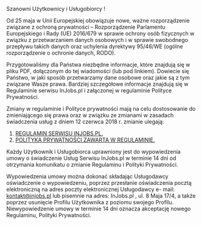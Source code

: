 Szanowni Użytkownicy i Usługobiorcy !

Od 25 maja w Unii Europejskiej obowiązuje nowe, ważne rozporządzenie związane z ochroną prywatności – Rozporządzenie Parlamentu Europejskiego i Rady (UE) 2016/679 w sprawie ochrony osób fizycznych w związku z przetwarzaniem danych osobowych i w sprawie swobodnego przepływu takich danych oraz uchylenia dyrektywy 95/46/WE (ogólne rozporządzenie o ochronie danych, RODO).

Przygotowaliśmy dla Państwa niezbędne informacje, które znajdują się w pliku PDF, dołączonym do tej wiadomości (lub pod linkiem). Dowiecie się Państwo, w jaki sposób przetwarzamy dane osobowe oraz jakie są z tym związane Wasze prawa. Bardziej szczegółowe informacje znajdują się w Regulaminie serwisu InJobs.pl i załączonej w regulaminie Polityce Prywatności.

Zmiany w regulaminie i Polityce prywatności mają na celu dostosowanie do zmieniającego się prawa oraz w związku ze zmianami w zasadach świadczenia usług z dniem 12 czerwca 2018 r. zmianie ulegają:

1. [REGULAMIN SERWISU INJOBS.PL.](https://www.injobs.pl/regulamin)
2. [POLITYKA PRYWATNOŚCI ZAWARTA W REGULAMINIE.](https://www.injobs.pl/regulamin)

Każdy Użytkownik i Usługobiorca uprawniony jest do wypowiedzenia umowy o świadczenie Usług Serwisu InJobs.pl w terminie 14 dni od otrzymania komunikatu o zmianie Regulaminu i Polityki Prywatności.

Wypowiedzenia umowy można dokonać składając Usługodawcy oświadczenie o wypowiedzeniu, poprzez przesłanie oświadczenia pocztą elektroniczną na adres poczty elektronicznej Usługodawcy e- mail: kontakt@injobs.pl lub pisemnie na adres: InJobs.pl , ul. 8 Maja 17/4, a także poprzez usunięcie Profilu Użytkownika z poziomu swojego Profilu. Niewypowiedzenie umowy w terminie 14 dni oznacza akceptację nowego Regulaminu, Polityki Prywatności. 